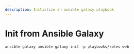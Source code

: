 ```yaml
---
description: Initialize an ansible galaxy playbook
---
```


# Init from Ansible Galaxy

`ansible galaxy ansible-galaxy init -p playbooks/roles web`

